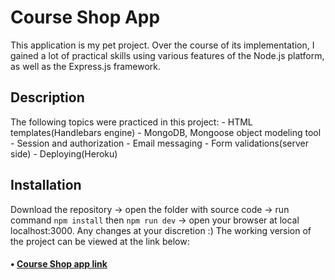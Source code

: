 # Course Shop App

  This application is my pet project. Over the course of its implementation, I gained a lot of practical skills using various features of the Node.js platform, as well as the Express.js framework. 

## Description

  The following topics were practiced in this project: 
    - HTML templates(Handlebars engine)
    - MongoDB, Mongoose object modeling tool
    - Session and authorization
    - Email messaging
    - Form validations(server side)
    - Deploying(Heroku)
    
## Installation
  Download the repository -> open the folder with source code -> run command ```npm install``` then ```npm run dev``` -> open your browser at local localhost:3000. Any changes at your discretion :)
  The working version of the project can be viewed at the link below:

#### • [Course Shop app link](https://mysterious-brushlands-67114.herokuapp.com/)

